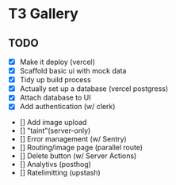 # T3 Gallery

## TODO

- [x] Make it deploy (vercel)
- [x] Scaffold basic ui with mock data
- [x] Tidy up build process
- [x] Actually set up a database (vercel postgress)
- [x] Attach database to UI
- [x] Add authentication (w/ clerk)
- [] Add image upload
- [] "taint"(server-only)
- [] Error management (w/ Sentry)
- [] Routing/image page (parallel route)
- [] Delete button (w/ Server Actions)
- [] Analytivs (posthog)
- [] Ratelimitting (upstash)

